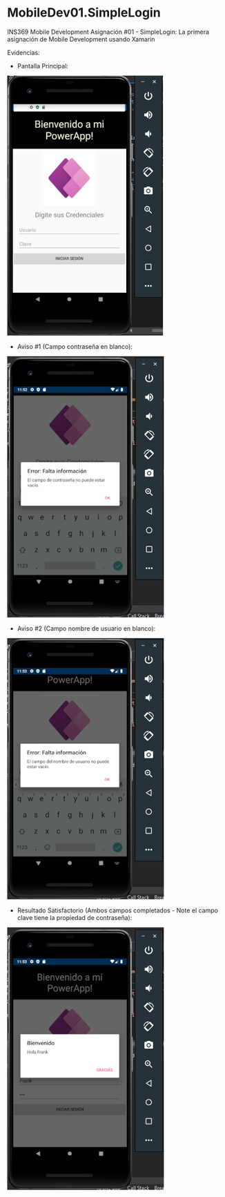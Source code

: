 # MobileDev01.SimpleLogin
INS369 Mobile Development Asignación #01 - SimpleLogin: La primera asignación de Mobile Development usando Xamarin

Evidencias:

* Pantalla Principal:

![Alt text](Evidence/screen.png?raw=true "Pantalla Principal")

* Aviso #1 (Campo contraseña en blanco):

![Alt text](Evidence/notification01.png?raw=true "Notificación #1")

* Aviso #2 (Campo nombre de usuario en blanco):

![Alt text](Evidence/notification02.png?raw=true "Notificación #2")


* Resultado Satisfactorio (Ambos campos completados - Note el campo clave tiene la propiedad de contraseña):

![Alt text](Evidence/result.png?raw=true "Resultado Satisfactorio")
